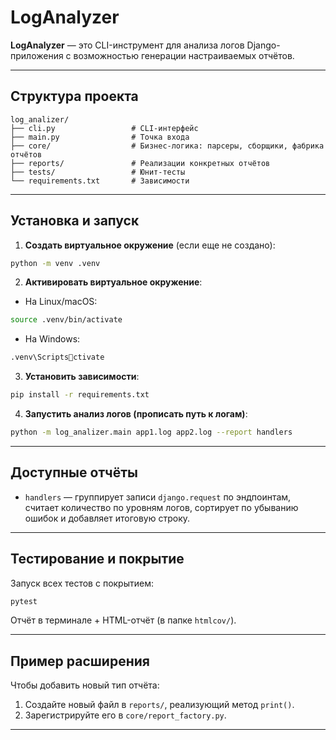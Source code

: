 
# LogAnalyzer

**LogAnalyzer** — это CLI-инструмент для анализа логов Django-приложения с возможностью генерации настраиваемых отчётов.

---

## Структура проекта

```
log_analizer/
├── cli.py                 # CLI-интерфейс
├── main.py                # Точка входа
├── core/                  # Бизнес-логика: парсеры, сборщики, фабрика отчётов
├── reports/               # Реализации конкретных отчётов
├── tests/                 # Юнит-тесты
└── requirements.txt       # Зависимости
```

---

## Установка и запуск

1. **Создать виртуальное окружение** (если еще не создано):

```bash
python -m venv .venv
```

2. **Активировать виртуальное окружение**:

- На Linux/macOS:

```bash
source .venv/bin/activate
```

- На Windows:

```bash
.venv\Scriptsctivate
```

3. **Установить зависимости**:

```bash
pip install -r requirements.txt
```

4. **Запустить анализ логов (прописать путь к логам)**:

```bash
python -m log_analizer.main app1.log app2.log --report handlers
```
---

## Доступные отчёты

- `handlers` — группирует записи `django.request` по эндпоинтам, считает количество по уровням логов, сортирует по убыванию ошибок и добавляет итоговую строку.

---

## Тестирование и покрытие

Запуск всех тестов с покрытием:

```bash
pytest
```

Отчёт в терминале + HTML-отчёт (в папке `htmlcov/`).

---

## Пример расширения

Чтобы добавить новый тип отчёта:
1. Создайте новый файл в `reports/`, реализующий метод `print()`.
2. Зарегистрируйте его в `core/report_factory.py`.

---
